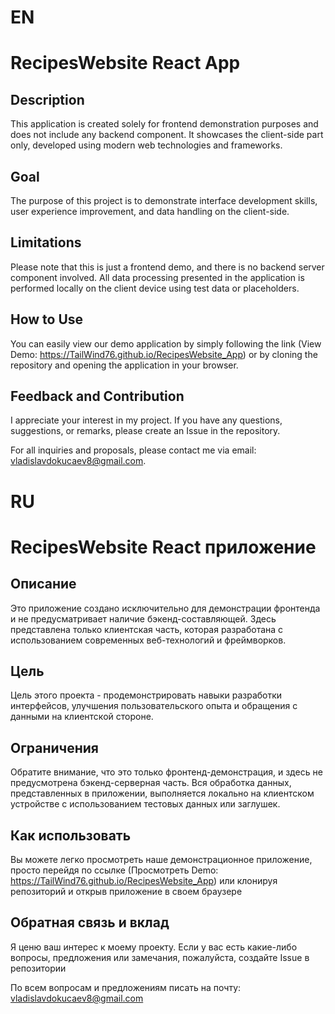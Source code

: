 # EN

# RecipesWebsite React App

## Description
This application is created solely for frontend demonstration purposes and does not include any backend component. It showcases the client-side part only, developed using modern web technologies and frameworks.

## Goal
The purpose of this project is to demonstrate interface development skills, user experience improvement, and data handling on the client-side.

## Limitations
Please note that this is just a frontend demo, and there is no backend server component involved. All data processing presented in the application is performed locally on the client device using test data or placeholders.

## How to Use
You can easily view our demo application by simply following the link (View Demo: https://TailWind76.github.io/RecipesWebsite_App) or by cloning the repository and opening the application in your browser.

## Feedback and Contribution
I appreciate your interest in my project. If you have any questions, suggestions, or remarks, please create an Issue in the repository.

For all inquiries and proposals, please contact me via email: vladislavdokucaev8@gmail.com.
















# RU

# RecipesWebsite React приложение

## Описание
Это приложение создано исключительно для демонстрации фронтенда и не предусматривает наличие бэкенд-составляющей. Здесь представлена только клиентская часть, которая разработана с использованием современных веб-технологий и фреймворков.

## Цель
Цель этого проекта - продемонстрировать навыки разработки интерфейсов, улучшения пользовательского опыта и обращения с данными на клиентской стороне. 

## Ограничения
Обратите внимание, что это только фронтенд-демонстрация, и здесь не предусмотрена бэкенд-серверная часть. Вся обработка данных, представленных в приложении, выполняется локально на клиентском устройстве с использованием тестовых данных или заглушек.

## Как использовать
Вы можете легко просмотреть наше демонстрационное приложение, просто перейдя по ссылке (Просмотреть Demo:  https://TailWind76.github.io/RecipesWebsite_App) или клонируя репозиторий и открыв приложение в своем браузере

## Обратная связь и вклад
Я ценю ваш интерес к моему проекту. Если у вас есть какие-либо вопросы, предложения или замечания, пожалуйста, создайте Issue в репозитории 


По всем вопросам и предложениям писать на почту: vladislavdokucaev8@gmail.com